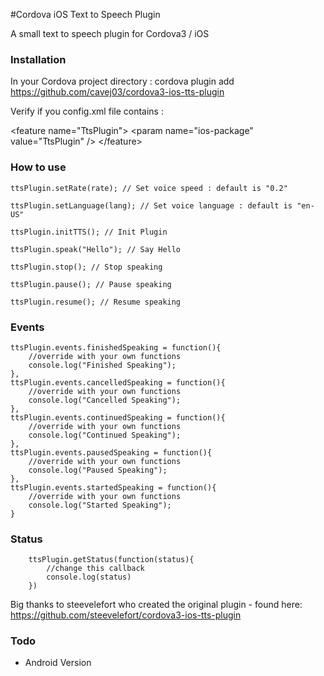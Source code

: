 #Cordova iOS Text to Speech Plugin

A small text to speech plugin for Cordova3 / iOS

### Installation

In your Cordova project directory : 
cordova plugin add https://github.com/cavej03/cordova3-ios-tts-plugin

Verify if you config.xml file contains :

&lt;feature name="TtsPlugin"&gt;
	    &lt;param name="ios-package" value="TtsPlugin" /&gt;
&lt;/feature&gt;

### How to use

    ttsPlugin.setRate(rate); // Set voice speed : default is "0.2"
    
    ttsPlugin.setLanguage(lang); // Set voice language : default is "en-US"
    
    ttsPlugin.initTTS(); // Init Plugin
    
    ttsPlugin.speak("Hello"); // Say Hello
    
    ttsPlugin.stop(); // Stop speaking
    
    ttsPlugin.pause(); // Pause speaking
    
    ttsPlugin.resume(); // Resume speaking


### Events
    ttsPlugin.events.finishedSpeaking = function(){
        //override with your own functions
        console.log("Finished Speaking");
    },
    ttsPlugin.events.cancelledSpeaking = function(){
        //override with your own functions
        console.log("Cancelled Speaking");
    },
    ttsPlugin.events.continuedSpeaking = function(){
        //override with your own functions
        console.log("Continued Speaking");
    },
    ttsPlugin.events.pausedSpeaking = function(){
        //override with your own functions
        console.log("Paused Speaking");
    },
    ttsPlugin.events.startedSpeaking = function(){
        //override with your own functions
        console.log("Started Speaking");
    }

### Status
		ttsPlugin.getStatus(function(status){
			//change this callback
			console.log(status)
		})

Big thanks to steevelefort who created the original plugin - found here: 
https://github.com/steevelefort/cordova3-ios-tts-plugin

### Todo

- Android Version
